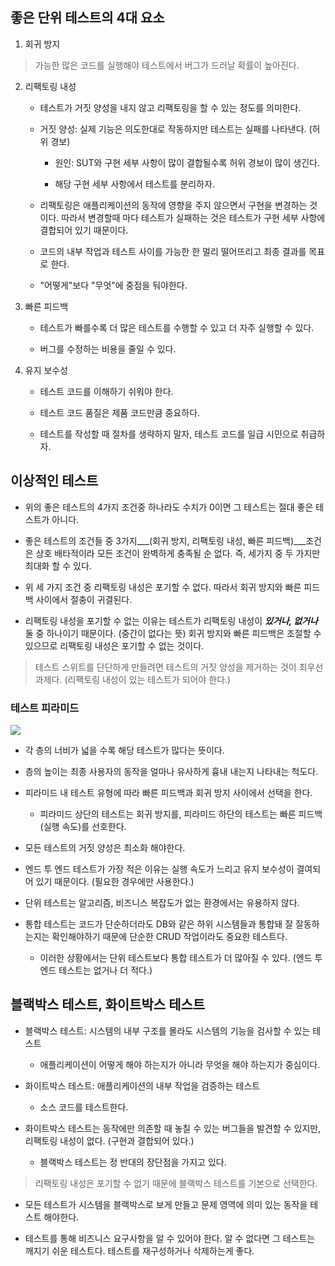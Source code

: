 ## 좋은 단위 테스트의 4대 요소
1. 회귀 방지

> 가능한 많은 코드를 실행해야 테스트에서 버그가 드러날 확률이 높아진다.

2. 리팩토링 내성

    - 테스트가 거짓 양성을 내지 않고 리팩토링을 할 수 있는 정도를 의미한다.

    - 거짓 양성: 실제 기능은 의도한대로 작동하지만 테스트는 실패를 나타낸다. (허위 경보)

        - 원인: SUT와 구현 세부 사항이 많이 결합될수록 허위 경보이 많이 생긴다.

        - 해당 구현 세부 사항에서 테스트를 분리하자.

    - 리팩토링은 애플리케이션의 동작에 영향을 주지 않으면서 구현을 변경하는 것이다. 따라서 변경할때 마다 테스트가 실패하는 것은 테스트가 구현 세부 사항에 결합되어 있기 때문이다.

    - 코드의 내부 작업과 테스트 사이를 가능한 한 멀리 떨어뜨리고 최종 결과를 목표로 한다.

    - "어떻게"보다 "무엇"에 중점을 둬야한다.

3. 빠른 피드백

    - 테스트가 빠를수록 더 많은 테스트를 수행할 수 있고 더 자주 실행할 수 있다.

    - 버그를 수정하는 비용을 줄일 수 있다.

4. 유지 보수성

    - 테스트 코드를 이해하기 쉬워야 한다.

    - 테스트 코드 품질은 제품 코드만큼 중요하다.

    - 테스트를 작성할 때 절차를 생략하지 말자, 테스트 코드를 일급 시민으로 취급하자.

## 이상적인 테스트

- 위의 좋은 테스트의 4가지 조건중 하나라도 수치가 0이면 그 테스트는 절대 좋은 테스트가 아니다.

- 좋은 테스트의 조건들 중 3가지___(회귀 방지, 리팩토링 내성, 빠른 피드백)___조건은 상호 배타적이라 모든 조건이 완벽하게 충족될 순 없다. 즉, 세가지 중 두 가지만 최대화 할 수 있다.

- 위 세 가지 조건 중 리팩토링 내성은 포기할 수 없다. 따라서 회귀 방지와 빠른 피드백 사이에서 절충이 귀결된다.

- 리팩토링 내성을 포기할 수 없는 이유는 테스트가 리팩토링 내성이 ___있거나, 없거나___ 둘 중 하나이기 때문이다. (중간이 없다는 뜻) 회귀 방지와 빠른 피드백은 조절할 수 있으므로 리팩토링 내성은 포기할 수 없는 것이다.

> 테스트 스위트를 단단하게 만들려면 테스트의 거짓 양성을 제거하는 것이 최우선 과제다.
(리팩토링 내성이 있는 테스트가 되어야 한다.)

### 테스트 피라미드
![](https://velog.velcdn.com/images/leeseonseonje/post/1a9a1969-a7fc-4926-b92f-d46501fbbe8b/image.png)

- 각 층의 너비가 넓을 수록 해당 테스트가 많다는 뜻이다.

- 층의 높이는 최종 사용자의 동작을 얼마나 유사하게 흉내 내는지 나타내는 척도다.

- 피라미드 내 테스트 유형에 따라 빠른 피드백과 회귀 방지 사이에서 선택을 한다.
    - 피라미드 상단의 테스트는 회귀 방지를, 피라미드 하단의 테스트는 빠른 피드백(실행 속도)를 선호한다.

- 모든 테스트의 거짓 양성은 최소화 해야한다.

- 엔드 투 엔드 테스트가 가장 적은 이유는 실행 속도가 느리고 유지 보수성이 결여되어 있기 때문이다. (필요한 경우에만 사용한다.)

- 단위 테스트는 알고리즘, 비즈니스 복잡도가 없는 환경에서는 유용하지 않다.

- 통합 테스트는 코드가 단순하더라도 DB와 같은 하위 시스템들과 통합돼 잘 잘동하는지는 확인해야하기 때문에 단순한 CRUD 작업이라도 중요한 테스트다.
    - 이러한 상황에서는 단위 테스트보다 통합 테스트가 더 많아질 수 있다. (엔드 투 엔드 테스트는 없거나 더 적다.)

## 블랙박스 테스트, 화이트박스 테스트
- 블랙박스 테스트: 시스템의 내부 구조를 몰라도 시스템의 기능을 검사할 수 있는 테스트

    - 애플리케이션이 어떻게 해야 하는지가 아니라 무엇을 해야 하는지가 중심이다.

- 화이트박스 테스트: 애플리케이션의 내부 작업을 검증하는 테스트

    - 소스 코드를 테스트한다.

- 화이트박스 테스트는 동작에만 의존할 때 놓칠 수 있는 버그들을 발견할 수 있지만, 리팩토링 내성이 없다. (구현과 결합되어 있다.)

    - 블랙박스 테스트는 정 반대의 장단점을 가지고 있다.

> 리팩토링 내성은 포기할 수 없기 때문에 블랙박스 테스트를 기본으로 선택한다.

- 모든 테스트가 시스템을 블랙박스로 보게 만들고 문제 영역에 의미 있는 동작을 테스트 해야한다.

- 테스트를 통해 비즈니스 요구사항을 알 수 있어야 한다. 알 수 없다면 그 테스트는 깨지기 쉬운 테스트다. 테스트를 재구성하거나 삭제하는게 좋다.
